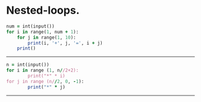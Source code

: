 Nested-loops.
======

````ruby
num = int(input())
for i in range(1, num + 1):
    for j in range(1, 10):
        print(i, '+', j, '=', i + j)
    print()
````
-------
````ruby
n = int(input())
for i in range (1, n//2+2):
        print("*" * i)
for j in range (n//2, 0, -1):
        print("*" * j)
````
-----
